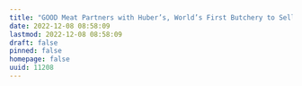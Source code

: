 ```yaml
---
title: "GOOD Meat Partners with Huber’s, World’s First Butchery to Sell Cultivated Meat"
date: 2022-12-08 08:58:09
lastmod: 2022-12-08 08:58:09
draft: false
pinned: false
homepage: false
uuid: 11208
---
```

